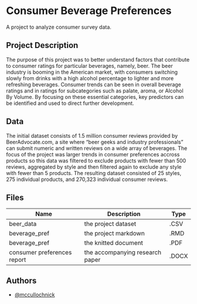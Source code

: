 # Consumer Beverage Preferences

A project to analyze consumer survey data.

## Project Description
The purpose of this project was to better understand factors that contribute to consumer ratings for particular beverages, namely, beer. The beer industry is booming in the American market, with consumers switching slowly from drinks with a high alcohol percentage to lighter and more refreshing beverages. Consumer trends can be seen in overall beverage ratings and in ratings for subcategories such as palate, aroma, or Alcohol By Volume. By focusing on these essential categories, key predictors can be identified and used to direct further development.

## Data
The initial dataset consists of 1.5 million consumer reviews provided by BeerAdvocate.com, a site where “beer geeks and industry professionals” can submit numeric and written reviews on a wide array of beverages. The focus of the project was larger trends in consumer preferences accross products so this data was filtered to exclude products with fewer than 500 reviews, aggregated by style and then filtered again to exclude any style with fewer than 5 products. The resulting dataset consisted of 25 styles, 275 individual products, and 270,323 individual consumer reviews.

## Files

| Name | Description | Type |
| ----------- | ----------- | ----------- |
| beer_data | the project dataset | .CSV |
| beverage_pref | the project markdown | .RMD |
| beverage_pref | the knitted document | .PDF |
| consumer preferences report | the accompanying research paper | .DOCX |

## Authors
* [@mccullochnick](https://github.com/mccullochnick)
